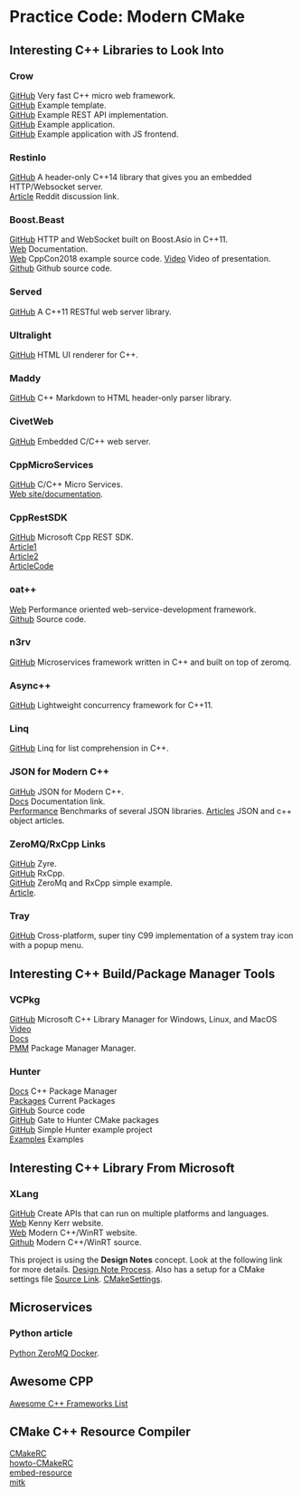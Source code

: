 # Practice Code: Modern CMake

## Interesting C++ Libraries to Look Into
### Crow
[GitHub](https://github.com/ipkn/crow) Very fast C++ micro web framework.<br/>
[GitHub](https://github.com/jolks/crow-template) Example template.<br/>
[GitHub](https://github.com/ssaket/cgal-crow) Example REST API implementation.<br/>
[GitHub](https://github.com/bpdesilva/CppWebServer) Example application.<br/>
[GitHub](https://github.com/micwypych/wd-cpp) Example application with JS frontend.

### RestinIo
[GitHub](https://github.com/Stiffstream/restinio) A header-only C++14 library that gives you an embedded HTTP/Websocket server.<br/>
[Article](https://www.reddit.com/r/cpp/comments/7mb4iw/transitioning_from_a_nodejs_heavy_backend_to_c/) Reddit discussion link.

### Boost.Beast
[GitHub](https://github.com/boostorg/beast) HTTP and WebSocket built on Boost.Asio in C++11.<br/>
[Web](http://www.boost.org/libs/beast) Documentation.<br/>
[Web](https://www.boost.org/doc/libs/1_69_0/libs/beast/example/cppcon2018/) CppCon2018 example source code.
[Video](https://youtu.be/7FQwAjELMek) Video of presentation.
[Github](https://github.com/vinniefalco/CppCon2018) Github source code.

### Served
[GitHub](https://github.com/meltwater/served) A C++11 RESTful web server library.

### Ultralight
[GitHub](https://github.com/ultralight-ux/ultralight) HTML UI renderer for C++.

### Maddy
[GitHub](https://github.com/progsource/maddy) C++ Markdown to HTML header-only parser library.

### CivetWeb
[GitHub](https://github.com/civetweb/civetweb) Embedded C/C++ web server.

### CppMicroServices
[GitHub](https://github.com/CppMicroServices/CppMicroServices) C/C++ Micro Services.<br/>
[Web site/documentation](http://cppmicroservices.org/).

### CppRestSDK
[GitHub](https://github.com/Microsoft/cpprestsdk) Microsoft Cpp REST SDK.<br/>
[Article1](https://medium.com/audelabs/modern-c-micro-service-implementation-rest-api-b499ffeaf898)<br/>
[Article2](https://medium.com/audelabs/modern-c-micro-serivce-rest-api-part-ii-7be067440ca8)<br/>
[ArticleCode](https://github.com/ivanmejiarocha/micro-service)

### oat++
[Web](https://oatpp.io/) Performance oriented web-service-development framework.<br/>
[Github](https://github.com/oatpp/oatpp) Source code.

### n3rv
[GitHub](https://github.com/n3rvcpp/n3rv) Microservices framework written in C++ and built on top of zeromq.

### Async++
[GitHub](https://github.com/Amanieu/asyncplusplus) Lightweight concurrency framework for C++11.

### Linq
[GitHub](https://github.com/pfultz2/Linq) Linq for list comprehension in C++.

### JSON for Modern C++
[GitHub](https://github.com/nlohmann/json) JSON for Modern C++.<br/>
[Docs](https://nlohmann.github.io/json/) Documentation link.<br/>
[Performance](https://github.com/miloyip/nativejson-benchmark/blob/master/README.md) Benchmarks of several JSON libraries.
[Articles](https://preshing.com/20180116/a-primitive-reflection-system-in-cpp-part-1/) JSON and c++ object articles.

### ZeroMQ/RxCpp Links
[GitHub](https://github.com/zeromq/zyre) Zyre.<br/>
[GitHub](https://github.com/ReactiveX/RxCpp) RxCpp.<br/>
[GitHub](https://github.com/d-led/zeromq_rxcpp_example) ZeroMq and RxCpp simple example.<br/>
[Article](http://kirkshoop.github.io/async/rxcpp/c++/2015/08/04/rxcpp_-_moderncpp_events_as_observables.html).

### Tray
[GitHub](https://github.com/zserge/tray) Cross-platform, super tiny C99 implementation of a system tray icon with a popup menu.


## Interesting C++ Build/Package Manager Tools
### VCPkg
[GitHub](https://github.com/Microsoft/vcpkg) Microsoft C++ Library Manager for Windows, Linux, and MacOS<br/>
[Video](https://github.com/Microsoft/vcpkg)<br/>
[Docs](https://vcpkg.readthedocs.io/en/latest/)<br/>
[PMM](https://github.com/vector-of-bool/pmm) Package Manager Manager.

### Hunter
[Docs](https://docs.hunter.sh/en/latest/index.html) C++ Package Manager<br/>
[Packages](https://docs.hunter.sh/en/latest/packages.html) Current Packages<br/>
[GitHub](https://github.com/ruslo/hunter) Source code<br/>
[GitHub](https://github.com/hunter-packages/gate) Gate to Hunter CMake packages<br/>
[GitHub](https://github.com/forexample/hunter-simple) Simple Hunter example project<br/>
[Examples](https://github.com/ruslo/hunter/tree/master/examples) Examples


## Interesting C++ Library From Microsoft
### XLang
[GitHub](https://github.com/Microsoft/xlang) Create APIs that can run on multiple platforms and languages.<br/>
[Web](https://kennykerr.ca/) Kenny Kerr website.<br/>
[Web](https://moderncpp.com/) Modern C++/WinRT website.<br/>
[Github](https://github.com/kennykerr/cppwinrt) Modern C++/WinRT source.

This project is using the **Design Notes** concept.  Look at the following link for more details.
[Design Note Process](https://github.com/Microsoft/xlang/blob/master/design_notes/XDN00%20-%20Design%20Note%20Process.md).
Also has a setup for a CMake settings file [Source Link](https://github.com/Microsoft/xlang/tree/master/src).
[CMakeSettings](https://github.com/Microsoft/CmakeSettings).


## Microservices
### Python article
[Python ZeroMQ Docker](https://blog.apcelent.com/how-to-setup-microservices-python-zeromq-docker-example.html).


## Awesome CPP
[Awesome C++ Frameworks List](https://github.com/fffaraz/awesome-cpp)


## CMake C++ Resource Compiler
[CMakeRC](https://github.com/vector-of-bool/cmrc)<br/>
[howto-CMakeRC](https://vector-of-bool.github.io/2017/01/21/cmrc.html)<br/>
[embed-resource](https://github.com/cyrilcode/embed-resource)<br/>
[mitk](http://docs.mitk.org/2017.07/group__MicroServicesCMake.html#ga40f3441d51b7de932405454bb3b25ac2)
